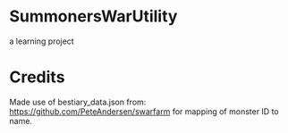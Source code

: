# SummonersWarUtility
a learning project

# Credits
Made use of bestiary_data.json from: https://github.com/PeteAndersen/swarfarm for mapping of monster ID to name.